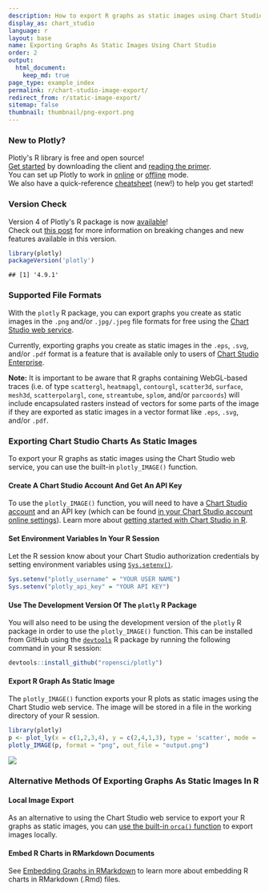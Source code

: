 ```yaml
---
description: How to export R graphs as static images using Chart Studio. 
display_as: chart_studio
language: r
layout: base
name: Exporting Graphs As Static Images Using Chart Studio
order: 2
output:
  html_document:
    keep_md: true
page_type: example_index
permalink: r/chart-studio-image-export/
redirect_from: r/static-image-export/
sitemap: false
thumbnail: thumbnail/png-export.png
---
```




### New to Plotly?

Plotly's R library is free and open source!<br>
[Get started](https://plot.ly/r/getting-started/) by downloading the client and [reading the primer](https://plot.ly/r/getting-started/).<br>
You can set up Plotly to work in [online](https://plot.ly/r/getting-started/#hosting-graphs-in-your-online-plotly-account) or [offline](https://plot.ly/r/offline/) mode.<br>
We also have a quick-reference [cheatsheet](https://images.plot.ly/plotly-documentation/images/r_cheat_sheet.pdf) (new!) to help you get started!

### Version Check

Version 4 of Plotly's R package is now [available](https://plot.ly/r/getting-started/#installation)!<br>
Check out [this post](http://moderndata.plot.ly/upgrading-to-plotly-4-0-and-above/) for more information on breaking changes and new features available in this version.


```r
library(plotly)
packageVersion('plotly')
```

```
## [1] '4.9.1'
```

### Supported File Formats

With the `plotly` R package, you can export graphs you create as static images in the `.png` and/or `.jpg/.jpeg` file formats for free using the [Chart Studio web service](https://chart-studio.plot.ly/create/#/). 

Currently, exporting graphs you create as static images in the `.eps`, `.svg`, and/or `.pdf` format is a feature that is available only to users of [Chart Studio Enterprise](https://plot.ly/online-chart-maker/).

**Note:** It is important to be aware that R graphs containing WebGL-based traces (i.e. of type `scattergl`, `heatmapgl`, `contourgl`, `scatter3d`, `surface`, `mesh3d`, `scatterpolargl`, `cone`, `streamtube`, `splom`, and/or `parcoords`) will include encapsulated rasters instead of vectors for some parts of the image if they are exported as static images in a vector format like `.eps`, `.svg`, and/or `.pdf`.

### Exporting Chart Studio Charts As Static Images

To export your R graphs as static images using the Chart Studio web service, you can use the built-in `plotly_IMAGE()` function. 

#### Create A Chart Studio Account And Get An API Key

To use the `plotly_IMAGE()` function, you will need to have a [Chart Studio account](https://chart-studio.plot.ly/Auth/login/?action=signup#/) and an API key (which can be found [in your Chart Studio account online settings](https://plot.ly/settings/api)). Learn more about [getting started with Chart Studio in R](https://plot.ly/r/getting-started-with-chart-studio). 

#### Set Environment Variables In Your R Session

Let the R session know about your Chart Studio authorization credentials by setting environment variables using [`Sys.setenv()`](https://www.rdocumentation.org/packages/base/versions/3.6.2/topics/Sys.setenv).


```r
Sys.setenv("plotly_username" = "YOUR USER NAME")
Sys.setenv("plotly_api_key" = "YOUR API KEY")
```

#### Use The Development Version Of The `plotly` R Package

You will also need to be using the development version of the `plotly` R package in order to use the `plotly_IMAGE()` function. This can be installed from GitHub using the [`devtools`](https://cran.r-project.org/web/packages/devtools/index.html) R package by running the following command in your R session:

```r
devtools::install_github("ropensci/plotly")
```

#### Export R Graph As Static Image

The `plotly_IMAGE()` function exports your R plots as static images using the Chart Studio web service. The image will be stored in a file in the working directory of your R session.


```r
library(plotly)
p <- plot_ly(x = c(1,2,3,4), y = c(2,4,1,3), type = 'scatter', mode = 'lines')
plotly_IMAGE(p, format = "png", out_file = "output.png")
```

![](https://images.plot.ly/plotly-documentation/images/output.png)

### Alternative Methods Of Exporting Graphs As Static Images In R

#### Local Image Export

As an alternative to using the Chart Studio web service to export your R graphs as static images, you can [use the built-in `orca()` function](https://plot.ly/r/image-export-orca) to export images locally. 

#### Embed R Charts in RMarkdown Documents

See [Embedding Graphs in RMarkdown](https://plot.ly/r/embedding-graphs-in-rmarkdown/) to learn more about embedding R charts in RMarkdown (.Rmd) files.
